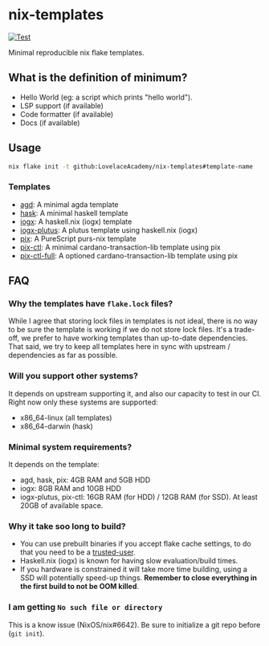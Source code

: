 # nix-templates

[![Test](https://github.com/LovelaceAcademy/nix-templates/actions/workflows/test.yml/badge.svg?branch=main)](https://github.com/LovelaceAcademy/nix-templates/actions/workflows/test.yml?query=branch%3Amain)

Minimal reproducible nix flake templates.

## What is the definition of minimum?

- Hello World (eg: a script which prints "hello world").
- LSP support (if available)
- Code formatter (if available)
- Docs (if available)

## Usage

```bash
nix flake init -t github:LovelaceAcademy/nix-templates#template-name
```

### Templates

- [agd](./agd): A minimal agda template
- [hask](./hask): A minimal haskell template
- [iogx](./iogx): A haskell.nix (iogx) template
- [iogx-plutus](./iogx-plutus): A plutus template using haskell.nix (iogx)
- [pix](./pix): A PureScript purs-nix template
- [pix-ctl](./pix-ctl): A minimal cardano-transaction-lib template using pix
- [pix-ctl-full](./pix-ctl-full): A optioned cardano-transaction-lib template using pix

## FAQ

### Why the templates have `flake.lock` files?

While I agree that storing lock files in templates is not ideal, there is no way to be sure the template is working if we do not store lock files. It's a trade-off, we prefer to have working templates than up-to-date dependencies. That said, we try to keep all templates here in sync with upstream / dependencies as far as possible.

### Will you support other systems?

It depends on upstream supporting it, and also our capacity to test in our CI. Right now only these systems are supported:

- x86_64-linux (all templates)
- x86_64-darwin (hask)

### Minimal system requirements?

It depends on the template:

- agd, hask, pix: 4GB RAM and 5GB HDD
- iogx: 8GB RAM and 10GB HDD
- iogx-plutus, pix-ctl: 16GB RAM (for HDD) / 12GB RAM (for SSD). At least 20GB of available space.

### Why it take soo long to build?

- You can use prebuilt binaries if you accept flake cache settings, to do that you need to be a [trusted-user](https://nixos.org/manual/nix/stable/command-ref/conf-file.html#conf-trusted-users).
- Haskell.nix (iogx) is known for having slow evaluation/build times.
- If you hardware is constrained it will take more time building, using a SSD will potentially speed-up things. **Remember to close everything in the first build to not be OOM killed**.

### I am getting `No such file or directory`

This is a know issue (NixOS/nix#6642). Be sure to initialize a git repo before (`git init`).
